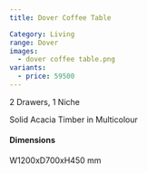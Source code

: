 ```yaml
---
title: Dover Coffee Table

Category: Living
range: Dover
images:
  - dover coffee table.png
variants:
  - price: 59500
---
```


2 Drawers, 1 Niche

Solid Acacia Timber in Multicolour

#### Dimensions

W1200xD700xH450 mm
